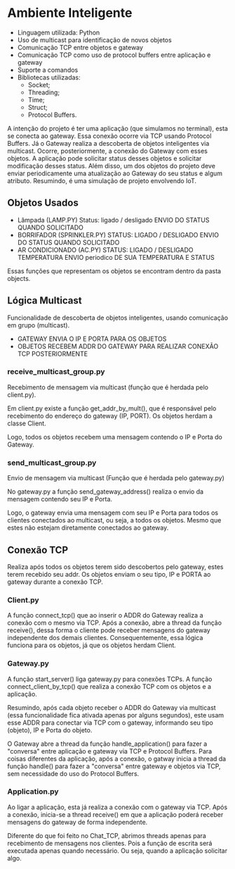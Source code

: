 # Ambiente Inteligente
- Linguagem utilizada: Python
- Uso de multicast para identificação de novos objetos
- Comunicação TCP entre objetos e gateway
- Comunicação TCP como uso de protocol buffers entre aplicação e gateway
- Suporte a comandos
- Bibliotecas utilizadas:
  - Socket;
  - Threading;
  - Time;
  - Struct;
  - Protocol Buffers.

A intenção do projeto é ter uma aplicação (que simulamos no terminal), esta se conecta ao gateway. Essa conexão ocorre via TCP usando Protocol Buffers. 
Já o Gateway realiza a descoberta de objetos inteligentes via multicast. Ocorre, posteriormente, a conexão do Gateway com esses objetos.
A aplicação pode solicitar status desses objetos e solicitar modificação desses status. Além disso, um dos objetos do projeto deve enviar periodicamente uma atualização ao Gateway do seu status e algum atributo.
Resumindo, é uma simulação de projeto envolvendo IoT. 

## Objetos Usados
- Lâmpada (LAMP.PY)
  Status: ligado / desligado
  ENVIO DO STATUS QUANDO SOLICITADO
- BORRIFADOR (SPRINKLER.PY)
  STATUS: LIGADO / DESLIGADO
  ENVIO DO STATUS QUANDO SOLICITADO
- AR CONDICIONADO (AC.PY)
  STATUS: LIGADO / DESLIGADO
  TEMPERATURA
  ENVIO periodico DE SUA TEMPERATURA E STATUS

Essas funções que representam os objetos se encontram dentro da pasta objects.

## Lógica Multicast
Funcionalidade de descoberta de objetos inteligentes, usando comunicação em grupo (multicast).

- GATEWAY ENVIA O IP E PORTA PARA OS OBJETOS
- OBJETOS RECEBEM ADDR DO GATEWAY PARA REALIZAR CONEXÃO TCP POSTERIORMENTE

### receive_multicast_group.py
Recebimento de mensagem via multicast (função que é herdada pelo client.py).

Em client.py existe a função get_addr_by_mult(), que é responsável pelo recebimento do endereço do gateway (IP, PORT). Os objetos herdam a classe Client.

Logo, todos os objetos recebem uma mensagem contendo o IP e Porta do Gateway.

### send_multicast_group.py
Envio de mensagem via multicast (Função que é herdada pelo gateway.py)

No gateway.py a função send_gateway_address() realiza o envio da mensagem contendo seu IP e Porta. 

Logo, o gateway envia uma mensagem com seu IP e Porta para todos os clientes conectados ao multicast, ou seja, a todos os objetos. Mesmo que estes não estejam diretamente conectados ao gateway.

## Conexão TCP
Realiza após todos os objetos terem sido descobertos pelo gateway, estes terem recebido seu addr. Os objetos enviam o seu tipo, IP e PORTA ao gateway durante a conexão TCP.

### Client.py
A função connect_tcp() que ao inserir o ADDR do Gateway realiza a conexão com o mesmo via TCP. Após a conexão, abre a thread da função receive(), dessa forma o cliente pode receber mensagens do gateway independente dos demais clientes. Consequentemente, essa lógica funciona para os objetos, já que os objetos herdam Client.

### Gateway.py
A função start_server() liga gateway.py para conexões TCPs.
A função connect_client_by_tcp() que realiza a conexão TCP com os objetos e a aplicação.

Resumindo, após cada objeto receber o ADDR do Gateway via multicast (essa funcionalidade fica ativada apenas por alguns segundos), este usam esse ADDR para conectar via TCP com o gateway, informando seu tipo (objeto), IP e Porta do objeto. 

O Gateway abre a thread da função handle_application() para fazer a "conversa" entre aplicação e gateway via TCP e Protocol Buffers. Para coisas diferentes da aplicação, após a conexão, o gatway inicia a thread da função handle() para fazer a "conversa" entre gateway e objetos via TCP, sem necessidade do uso do Protocol Buffers.

### Application.py
Ao ligar a aplicação, esta já realiza a conexão com o gateway via TCP.
Após a conexão, inicia-se a thread receive() em que a aplicação poderá receber mensagens do gateway de forma independente.

Diferente do que foi feito no Chat_TCP, abrimos threads apenas para recebimento de mensagens nos clientes. Pois a função de escrita será executada apenas quando necessário. Ou seja, quando a aplicação solicitar algo.
